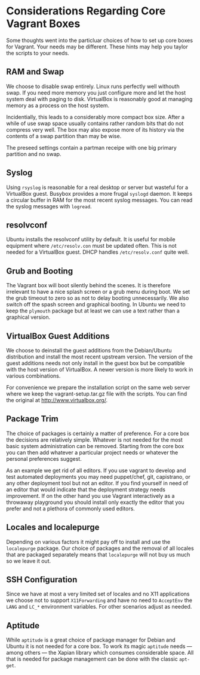 Considerations Regarding Core Vagrant Boxes
===========================================

Some thoughts went into the particluar choices of how to set up core boxes for Vagrant.  Your needs may be different.  These hints may help you taylor the scripts to your needs.

RAM and Swap
------------

We choose to disable swap entirely.  Linux runs perfectly well withouth swap.  If you need more memory you just configure more and let the host system deal with paging to disk.  VirtualBox is reasonably good at managing memory as a process on the host system.

Incidentially, this leads to a considerably more compact box size.  After a while of use swap space usually contains rather random bits that do not compress very well.  The box may also expose more of its history via the contents of a swap partition than may be wise.

The preseed settings contain a partman receipe with one big primary partition and no swap.

Syslog
------

Using ``rsyslog`` is reasonable for a real desktop or server but wasteful for a VirtualBox guest.  Busybox provides a more frugal ``syslogd`` daemon.  It keeps a circular buffer in RAM for the most recent syslog messages.  You can read the syslog messages with ``logread``.

resolvconf
----------

Ubuntu installs the resolvconf utility by default.  It is useful for mobile equipment where ``/etc/resolv.con`` must be updated often.  This is not needed for a VirtualBox guest.  DHCP handles ``/etc/resolv.conf`` quite well.

Grub and Booting
----------------

The Vagrant box will boot silently behind the scenes.  It is therefore irrelevant to have a nice splash screen or a grub menu during boot.  We set the grub timeout to zero so as not to delay booting unnecessarily.  We also switch off the spash screen and graphical booting.  In Ubuntu we need to keep the ``plymouth`` package but at least we can use a text rather than a graphical version.

VirtualBox Guest Additions
--------------------------

We choose to deinstall the guest additions from the Debian/Ubuntu distribution and install the most recent upstream version.  The version of the guest additions needs not only install in the guest box but be compatible with the host version of VirtualBox.  A newer version is more likely to work in various combinations.

For convenience we prepare the installation script on the same web server where we keep the vagrant-setup.tar.gz file with the scripts.  You can find the original at http://www.virtualbox.org/.

Package Trim
------------

The choice of packages is certainly a matter of preference.  For a core box the decisions are relatively simple.  Whatever is not needed for the most basic system administration can be removed.  Starting from the core box you can then add whatever a particular project needs or whatever the personal preferences suggest.

As an example we get rid of all editors.  If you use vagrant to develop and test automated deployments you may need puppet/chef, git, capistrano, or any other deployment tool but not an editor.  If you find yourself in need of an editor that would indicate that the deployment strategy needs improvement.  If on the other hand you use Vagrant interactively as a throwaway playground you should install only exactly the editor that you prefer and not a plethora of commonly used editors.

Locales and localepurge
-----------------------

Depending on various factors it might pay off to install and use the ``localepurge`` package.  Our choice of packages and the removal of all locales that are packaged separately means that ``localepurge`` will not buy us much so we leave it out.

SSH Configuration
-----------------

Since we have at most a very limited set of locales and no X11 applications we choose not to support ``X11Forwarding`` and have no need to ``AcceptEnv`` the ``LANG`` and ``LC_*`` environment variables.  For other scenarios adjust as needed.

Aptitude
--------

While ``aptitude`` is a great choice of package manager for Debian and Ubuntu it is not needed for a core box.  To work its magic ``aptitude`` needs — among others — the Xapian library which consumes considerable space.  All that is needed for package management can be done with the classic ``apt-get``.
